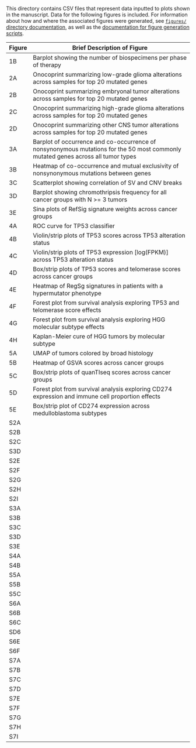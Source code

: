 This directory contains CSV files that represent data inputted to plots shown in the manuscript.
Data for the following figures is included.
For information about how and where the associated figures were generated, see [`figures/` directory documentation](../../figures/README.md), as well as the [documentation for figure generation scripts](../../figures/scripts/README.md).


| Figure | Brief Description of Figure |
|--------|-------------|
|   1B     |    Barplot showing the number of biospecimens per phase of therapy       |
|   2A     |    Onocoprint summarizing low-grade glioma alterations across samples for top 20 mutated genes          |
|   2B     |    Onocoprint summarizing embryonal tumor alterations across samples for top 20 mutated genes         |
|   2C     |    Onocoprint summarizing high-grade glioma alterations across samples for top 20 mutated genes         |
|   2D     |    Onocoprint summarizing other CNS tumor alterations across samples for top 20 mutated genes         |
|   3A     |    Barplot of occurrence and co-occurrence of nonsynonymous mutations for the 50 most commonly mutated genes across all tumor types         |
|   3B     |  Heatmap of co-occurrence and mutual exclusivity of nonsynonymous mutations between genes           |
|   3C     |  Scatterplot showing correlation of SV and CNV breaks            |
|   3D     |  Barplot showing chromothripsis frequency for all cancer groups with N >= 3 tumors           |
|   3E     |  Sina plots of RefSig signature weights across cancer groups         |
|   4A     |  ROC curve for TP53 classifier         |
|   4B     |  Violin/strip plots of TP53 scores across TP53 alteration status           |
|   4C     |   Violin/strip plots of TP53 expression [log(FPKM)] across TP53 alteration status            |
|   4D     |  Box/strip plots of TP53 scores and telomerase scores across cancer groups          |
|   4E    |    Heatmap of RegSg signatures in patients with a hypermutator phenotype       |
|   4F     |  Forest plot from survival analysis exploring TP53 and telomerase score effects          |
|   4G     |  Forest plot from survival analysis exploring HGG molecular subtype effects          |
|   4H     |  Kaplan-Meier cure of HGG tumors by molecular subtype           |
|   5A     |  UMAP of tumors colored by broad histology           |
|   5B     |  Heatmap of GSVA scores across cancer groups           |
|   5C     |  Box/strip plots of quanTIseq scores across cancer groups           |
|   5D     |  Forest plot from survival analysis exploring CD274 expression and immune cell proportion effects           |
|   5E     |  Box/strip plot of CD274 expression across medulloblastoma subtypes          |
|   S2A     |             |
|   S2B     |             |
|   S2C     |             |
|   S3D     |             |
|   S2E     |             |
|   S2F     |             |
|   S2G     |             |
|   S2H     |             |
|   S2I     |             |
|   S3A     |             |
|   S3B     |             |
|   S3C     |             |
|   S3D     |             |
|   S3E     |             |
|   S4A     |             |
|   S4B     |             |
|   S5A     |             |
|   S5B     |             |
|   S5C     |             |
|   S6A     |             |
|   S6B     |             |
|   S6C     |             |
|   SD6     |             |
|   S6E     |             |
|   S6F     |             |
|   S7A     |             |
|   S7B     |             |
|   S7C     |             |
|   S7D     |             |
|   S7E     |             |
|   S7F     |             |
|   S7G     |             |
|   S7H     |             |
|   S7I     |             |





